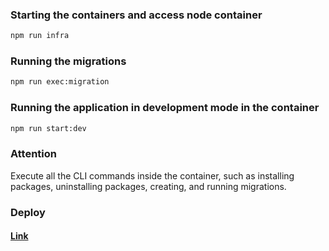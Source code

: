 
### Starting the containers and access node container
```bash
npm run infra
```

### Running the migrations
```bash
npm run exec:migration
```

### Running the application in development mode in the container
```bash
npm run start:dev
```

### Attention
 Execute all the CLI commands inside the container, such as installing packages, uninstalling packages, creating, and running migrations.


### Deploy
#### [Link](https://new-project-yriu.onrender.com/doc#/)